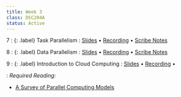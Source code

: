 ```yaml
---
title: Week 3
class: DSC204A
status: Active
---
```


7
: {: .label} Task Parallelism
   : [Slides](https://drive.google.com/file/d/11wK6YGqlBk9NtHjXdUSmKTyplsVXmONw/view?usp=share_link) &#8226; [Recording](https://podcast.ucsd.edu/watch/sp25/dsc204a_a00/7) &#8226; [Scribe Notes](assets/scribe_notes/scribe_0414.pdf)

8
: {: .label} Data Parallelism
   : [Slides](https://drive.google.com/file/d/1xAQKHvKRktyIZRJwrS8uZx2iHD9LtBuc/view?usp=share_link) &#8226; [Recording](https://podcast.ucsd.edu/watch/sp25/dsc204a_a00/8) &#8226; [Scribe Notes](assets/scribe_notes/scribe_0416.pdf) 


9
 : {: .label} Introduction to Cloud Computing
    : [Slides](https://drive.google.com/file/d/1YFMg-iCwsvSX_wqq3LdIPPCaHmLWfAaY/view?usp=share_link) &#8226; [Recording](https://podcast.ucsd.edu/watch/sp25/dsc204a_a00/9) &#8226; 
    <!-- [Scribe Notes](assets/scribe_notes/scribe_0418.pdf) -->

: *Required Reading:*
* [A Survey of Parallel Computing Models](https://drive.google.com/file/d/1MnxTHt0k3dOCe3w17dpXaYKxpf4Fo_tI/view?usp=share_link)
    

<!--  : [Slides](assets/slides/8_networking-1.pdf) &#8226; [Recording](https://podcast.ucsd.edu/watch/wi24/dsc204a_a00/9) &#8226; [Scribe Notes](assets/scribe_notes/Jan_29_scribe_note.pdf) 
: *Reading:*
* [ Computer Networks: A Systems Approach Chapter 1.3 (required)](https://book.systemsapproach.org/foundation/architecture.html#architecture)
* [ Computer Networks: A Systems Approach Chapter 1.5 (required)](https://book.systemsapproach.org/foundation/performance.html#performance)
* [ Computer Networks: A Systems Approach Chapter 1.1, 1.2, 1.4 (optional)](https://book.systemsapproach.org/foundation.html#chapter-1-foundation)


Class 2
: {: .label} Network - 2
<!--  : [Slides](assets/slides/9_networking-2.pdf) &#8226; [Recording](https://podcast.ucsd.edu/watch/wi24/dsc204a_a00/10) &#8226; [Scribe Notes](#) 
: *Reading:* 
* [Collective communication: theory, practice, and experience Section 1-6 (required)](https://www.cs.utexas.edu/~pingali/CSE392/2011sp/lectures/Conc_Comp.pdf)
* [Collective communication: theory, practice, and experience Section 7-10 (optional)](https://www.cs.utexas.edu/~pingali/CSE392/2011sp/lectures/Conc_Comp.pdf)


Class 3
: {: .label} Collective Communication - 1
<!--  : [Slides](assets/slides/10_collectives.pdf) &#8226; [Recording](https://podcast.ucsd.edu/watch/wi24/dsc204a_a00/11) &#8226; [Scribe Notes](#) 
: *Reading:* 
* [Collective communication: theory, practice, and experience Section 1-6 (required)](https://www.cs.utexas.edu/~pingali/CSE392/2011sp/lectures/Conc_Comp.pdf)
* [Collective communication: theory, practice, and experience Section 7-10 (optional)](https://www.cs.utexas.edu/~pingali/CSE392/2011sp/lectures/Conc_Comp.pdf)
-->
